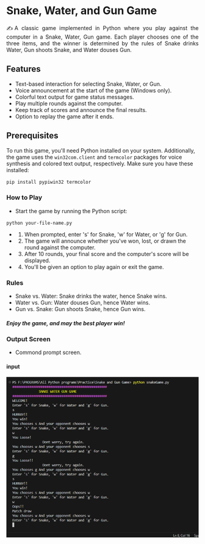 # Snake, Water, and Gun Game

<p align="justify">✍A classic game implemented in Python where you play against the computer in a Snake, Water, Gun game. Each player chooses one of the three items, and the winner is determined by the rules of Snake drinks Water, Gun shoots Snake, and Water douses Gun.</p>

## Features

- Text-based interaction for selecting Snake, Water, or Gun.
- Voice announcement at the start of the game (Windows only).
- Colorful text output for game status messages.
- Play multiple rounds against the computer.
- Keep track of scores and announce the final results.
- Option to replay the game after it ends.

## Prerequisites

To run this game, you'll need Python installed on your system. Additionally, the game uses the `win32com.client` and `termcolor` packages for voice synthesis and colored text output, respectively. Make sure you have these installed:

```bash
pip install pypiwin32 termcolor
```

### How to Play
- Start the game by running the Python script:
```
python your-file-name.py
```
- 1. When prompted, enter 's' for Snake, 'w' for Water, or 'g' for Gun.
- 2. The game will announce whether you've won, lost, or drawn the round against the computer.
- 3. After 10 rounds, your final score and the computer's score will be displayed.
- 4. You'll be given an option to play again or exit the game.

### Rules
- Snake vs. Water: Snake drinks the water, hence Snake wins.
- Water vs. Gun: Water douses Gun, hence Water wins.
- Gun vs. Snake: Gun shoots Snake, hence Gun wins.


##### Enjoy the game, and may the best player win!


### Output Screen

- Commond prompt screen.
#### input
  ![input](pic.png)